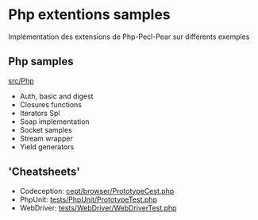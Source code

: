 Php extentions samples
===
Implémentation des extensions de Php-Pecl-Pear sur différents exemples

Php samples
---
[src/Php](src/Php)
- Auth, basic and digest
- Closures functions
- Iterators Spl
- Soap implementation
- Socket samples
- Stream wrapper
- Yield generators

'Cheatsheets'
---
- Codeception: [cept/browser/PrototypeCest.php](cept/browser/PrototypeCest.php)
- PhpUnit: [tests/PhpUnit/PrototypeTest.php](tests/PhpUnit/PrototypeTest.php)
- WebDriver: [tests/WebDriver/WebDriverTest.php](tests/WebDriver/WebDriverTest.php)